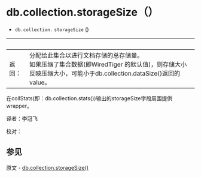 # [ ](#)db.collection.storageSize（）

[]()

* `db.collection.` `storageSize` ()

| <br /> |                                                              |
| ------ | ------------------------------------------------------------ |
| 返回： | 分配给此集合以进行文档存储的总存储量。<br/>如果压缩了集合数据(即WiredTiger 的默认值)，则存储大小反映压缩大小，可能小于db.collection.dataSize()返回的 value。 |

在collStats(即：db.collection.stats())输出的storageSize字段周围提供 wrapper。



译者：李冠飞

校对：

## 参见

原文 - [db.collection.storageSize()]( https://docs.mongodb.com/manual/reference/method/db.collection.storageSize/ )


